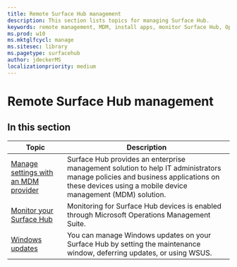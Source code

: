 ```yaml
---
title: Remote Surface Hub management
description: This section lists topics for managing Surface Hub.
keywords: remote management, MDM, install apps, monitor Surface Hub, Operations Management Suite, OMS
ms.prod: w10
ms.mktglfcycl: manage
ms.sitesec: library
ms.pagetype: surfacehub
author: jdeckerMS
localizationpriority: medium
---
```


# Remote Surface Hub management

## In this section

|Topic | Description|
| ------ | --------------- |
| [Manage settings with an MDM provider]( https://technet.microsoft.com/itpro/surface-hub/manage-settings-with-mdm-for-surface-hub) | Surface Hub provides an enterprise management solution to help IT administrators manage policies and business applications on these devices using a mobile device management (MDM) solution.|
| [Monitor your Surface Hub]( https://technet.microsoft.com/itpro/surface-hub/monitor-surface-hub) | Monitoring for Surface Hub devices is enabled through Microsoft Operations Management Suite.|
| [Windows updates](https://technet.microsoft.com/itpro/surface-hub/manage-windows-updates-for-surface-hub) | You can manage Windows updates on your Surface Hub by setting the maintenance window, deferring updates, or using WSUS.|
